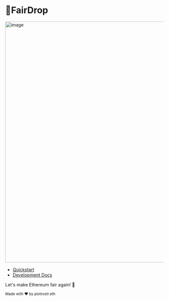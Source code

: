 # 🚨FairDrop

<img width="766" alt="image" src="https://github.com/user-attachments/assets/dae262fa-f7fd-47b7-a377-03b46d5233ed">

- [Quickstart](https://raw.githubusercontent.com/piotrostr/fairdrop/docs/usage.md)
- [Development Docs](https://raw.githubusercontent.com/piotrostr/fairdrop/docs/setup.md)

Let's make Ethereum fair again! 🚀

<sub>Made with ❤️ by piotrostr.eth</sub>
